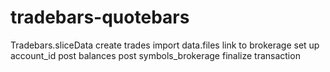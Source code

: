 # tradebars-quotebars
Tradebars.sliceData
create trades import data.files
link to brokerage
set up account_id 
post balances
post symbols_brokerage
finalize transaction
